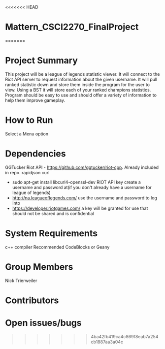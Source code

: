 <<<<<<< HEAD
# Mattern_CSCI2270_FinalProject
=======
# Project Summary
This project will be a league of legends statistic viewer. It will connect to the Riot API server to request information about the given username. It will pull ranked statistic down and store them inside the program for the user to view. Using a BST it will store each of your ranked champions statistics.
Program should be easy to use and should offer a variety of information to help them improve gameplay.

# How to Run
Select a Menu option
# Dependencies
GGTucker Riot API - https://github.com/ggtucker/riot-cpp. Already included in repo.
rapidjson
curl
 - sudo apt-get install libcurl4-openssl-dev
RIOT API key
  create a username and password at(if you don't already have a username for league of legends)
  - http://na.leagueoflegends.com/
  use the username and password to log into 
  - https://developer.riotgames.com/
  a key will be granted for use that should not be shared and is confidential
  
# System Requirements
c++ compiler
Recommended CodeBlocks or Geany
# Group Members
Nick Trierweiler

# Contributors

# Open issues/bugs
>>>>>>> 4ba42fb419ca4c869f8eab7a254cb1887aa3a04c

